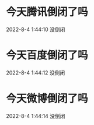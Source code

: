 # 今天腾讯倒闭了吗

2022-8-4 1:44:10 没倒闭

# 今天百度倒闭了吗

2022-8-4 1:44:12 没倒闭

# 今天微博倒闭了吗

2022-8-4 1:44:14 没倒闭

